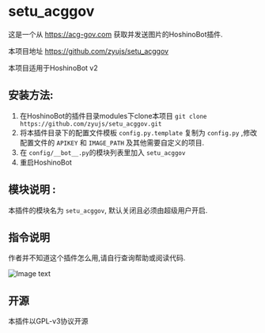 # setu_acggov

这是一个从 https://acg-gov.com 获取并发送图片的HoshinoBot插件.

本项目地址 https://github.com/zyujs/setu_acggov

本项目适用于HoshinoBot v2

## 安装方法:

1. 在HoshinoBot的插件目录modules下clone本项目 `git clone https://github.com/zyujs/setu_acggov.git`
1. 将本插件目录下的配置文件模板 `config.py.template` 复制为 `config.py` ,修改配置文件的 `APIKEY` 和 `IMAGE_PATH` 及其他需要自定义的项目.
1. 在 `config/__bot__.py`的模块列表里加入 `setu_acggov`
1. 重启HoshinoBot

## 模块说明 :

本插件的模块名为 `setu_acggov`, 默认关闭且必须由超级用户开启.

## 指令说明

作者并不知道这个插件怎么用,请自行查询帮助或阅读代码.

![Image text](https://i0.hdslb.com/bfs/album/f724e10667cb1eb3d4797c5a71f9c60b463498b7.jpg@518w_1e_1c.jpg)

## 开源

本插件以GPL-v3协议开源
